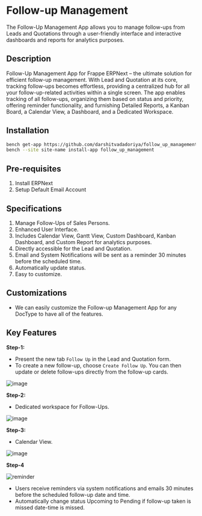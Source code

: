 
# Follow-up Management
The Follow-Up Management App allows you to manage follow-ups from Leads and Quotations through a user-friendly interface and interactive dashboards and reports for analytics purposes.


## Description
Follow-Up Management App for Frappe ERPNext – the ultimate solution for efficient follow-up management. With Lead and Quotation at its core, tracking follow-ups becomes effortless, providing a centralized hub for all your follow-up-related activities within a single screen. The app enables tracking of all follow-ups, organizing them based on status and priority, offering reminder functionality, and furnishing Detailed Reports, a Kanban Board, a Calendar View, a Dashboard, and a Dedicated Workspace.


## Installation
  ```sh
  bench get-app https://github.com/darshitvadadoriya/follow_up_management.git
  bench --site site-name install-app follow_up_management
  ```

## Pre-requisites
1. Install ERPNext
2. Setup Default Email Account


## Specifications
1. Manage Follow-Ups of Sales Persons.
2. Enhanced User Interface.
3. Includes Calendar View, Gantt View, Custom Dashboard, Kanban Dashboard, and Custom Report for analytics purposes.
4. Directly accessible for the Lead and Quotation.
5. Email and System Notifications will be sent as a reminder 30 minutes before the scheduled time.
6. Automatically update status.
7. Easy to customize.


## Customizations
- We can easily customize the Follow-up Management App for any DocType to have all of the features.


## Key Features
**Step-1:**
- Present the new tab `Follow Up` in the Lead and Quotation form.
- To create a new follow-up, choose `Create Follow Up`. You can then update or delete follow-ups directly from the follow-up cards.
  
![image](https://github.com/darshitvadadoriya/follow_up_management/assets/147048179/456c4d77-7219-4a2a-8306-bfbb6fa158b9)

  
**Step-2:**
- Dedicated workspace for Follow-Ups.

![image](https://github.com/darshitvadadoriya/follow_up_management/assets/147048179/bbef9b26-d9e4-4f2f-b104-d22ac105e700)



**Step-3:**
- Calendar View.

![image](https://github.com/darshitvadadoriya/follow_up_management/assets/147048179/139ad203-37ab-4dd1-bb17-4e8754382911)

**Step-4**

![reminder](https://github.com/darshitvadadoriya/follow_up_management/assets/132453297/414cdda0-7465-46ca-9bd2-ef873c8efd85)

- Users receive reminders via system notifications and emails 30 minutes before the scheduled follow-up date and time.
- Automatically change status Upcoming to Pending if follow-up taken is missed date-time is missed.



